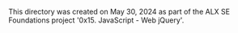 This directory was created on May 30, 2024 as part of the ALX SE Foundations
project '0x15. JavaScript - Web jQuery'.
